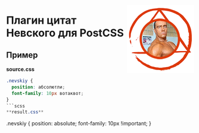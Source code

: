 <img align="right"
     title="Philosopher’s stone, logo of PostCSS"
     src="https://raw.githubusercontent.com/martachupil/nevskiy-postcss/master/logo.png">

# Плагин цитат Невского для PostCSS 

## Пример
**source.css**
```scss
.nevskiy {
  position: абсолютли;
  font-family: 10px вотаквот;
}
```scss
**result.css** 
```
.nevskiy {
  position: absolute;
  font-family:  10px !important;
}
```
